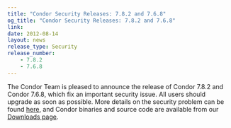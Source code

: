 ```yaml
---
title: "Condor Security Releases: 7.8.2 and 7.6.8"
og_title: "Condor Security Releases: 7.8.2 and 7.6.8"
link: 
date: 2012-08-14
layout: news
release_type: Security
release_number: 
    - 7.8.2
    - 7.6.8
---
```


The Condor Team is pleased to announce the release of Condor 7.8.2 and Condor 7.6.8, which fix an important security issue.  All users should upgrade as soon as possible.  More details on the security problem can be found <a href="security/vulnerabilities/CONDOR-2012-0002.html" data-proofer-ignore>here</a>, and Condor binaries and source code are available from our <a href="downloads/" data-proofer-ignore>Downloads page</a>. 

